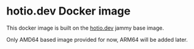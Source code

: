 # hotio.dev Docker image

This docker image is built on the [hotio.dev](https://github.com/hotio/base) jammy base image.

Only AMD64 based image provided for now, ARM64 will be added later.